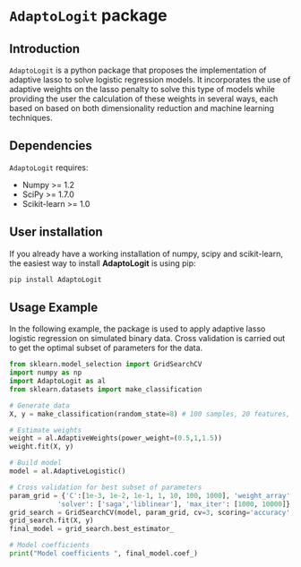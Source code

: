 # `AdaptoLogit` package

## Introduction
`AdaptoLogit` is a python package that proposes the implementation of adaptive lasso to solve logistic regression models.  It incorporates the use of adaptive weights on the lasso penalty to solve this type of models while providing the user the calculation of these weights in several ways, each based on based on both dimensionality reduction and machine learning techniques.

## Dependencies
`AdaptoLogit` requires:
- Numpy >= 1.2
- SciPy >= 1.7.0
- Scikit-learn >= 1.0

## User installation
If you already have a working installation of numpy, scipy and scikit-learn, the easiest way to install **AdaptoLogit** is using pip:

```sh
pip install AdaptoLogit
```

## Usage Example
In the following example, the package is used to apply adaptive lasso logistic regression on simulated binary data. Cross validation is carried out to get the optimal subset of parameters for the data. 
```py
from sklearn.model_selection import GridSearchCV
import numpy as np
import AdaptoLogit as al
from sklearn.datasets import make_classification

# Generate data
X, y = make_classification(random_state=8) # 100 samples, 20 features, 2 informative

# Estimate weights
weight = al.AdaptiveWeights(power_weight=(0.5,1,1.5))
weight.fit(X, y)

# Build model 
model = al.AdaptiveLogistic()

# Cross validation for best subset of parameters
param_grid = {'C':[1e-3, 1e-2, 1e-1, 1, 10, 100, 1000], 'weight_array': weight.lasso_weights_,
            'solver': ['saga','liblinear'], 'max_iter': [1000, 10000]}     
grid_search = GridSearchCV(model, param_grid, cv=3, scoring='accuracy', n_jobs=8)
grid_search.fit(X, y)
final_model = grid_search.best_estimator_

# Model coefficients
print("Model coefficients ", final_model.coef_)
```
